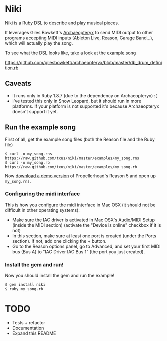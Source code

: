 # Niki

Niki is a Ruby DSL to describe and play musical pieces.

It leverages Giles Bowkett's [Archaeopteryx](
https://github.com/gilesbowkett/archaeopteryx) to send MIDI output to other
programs accepting MIDI inputs (Ableton Live, Reason, Garage Band...), which
will actually play the song.

To see what the DSL looks like, take a look at the [example song](https://github.com/txus/niki/blob/master/examples/my_song.rb)

https://github.com/gilesbowkett/archaeopteryx/blob/master/db_drum_definition.rb

## Caveats

* It runs only in Ruby 1.8.7 (due to the dependency on Archaeopteryx) :(
* I've tested this only in Snow Leopard, but it should run in more platforms.
  If your platform is not supported it's because Archaeopteryx
  doesn't support it yet.

## Run the example song

First of all, get the example song files (both the Reason file and the Ruby file)

    $ curl -o my_song.rns https://raw.github.com/txus/niki/master/examples/my_song.rns
    $ curl -o my_song.rb https://raw.github.com/txus/niki/master/examples/my_song.rb

Now [download a demo version](
http://www.propellerheads.se/download/index.cfm?fuseaction=get_article&article=reason) of Propellerhead's
Reason 5 and open up `my_song.rns`.

### Configuring the midi interface

This is how you configure the midi interface in Mac OSX (it should not be
difficult in other operating systems):

* Make sure the IAC driver is activated in Mac OSX's Audio/MIDI Setup (inside the
MIDI section) (activate the "Device is online" checkbox if it is not)
* In this section, make sure at least one port is created (under the Ports
section). If not, add one clicking the + button.
* Go to the Reason options panel, go to Advanced, and set your first
MIDI bus (Bus A) to "IAC Driver IAC Bus 1" (the port you just created).

### Install the gem and run!

Now you should install the gem and run the example!

    $ gem install niki
    $ ruby my_song.rb

# TODO

* Tests + refactor
* Documentation
* Expand this README
